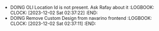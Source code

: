 - DOING OLI Location Id is not present. Ask Rafay about it
  :LOGBOOK:
  CLOCK: [2023-12-02 Sat 02:37:22]
  :END:
- DOING Remove Custom Design from navarino frontend
  :LOGBOOK:
  CLOCK: [2023-12-02 Sat 02:37:11]
  :END: